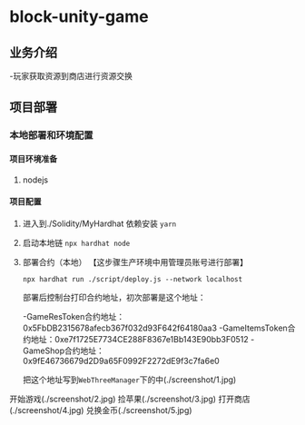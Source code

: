 # block-unity-game

## 业务介绍
-玩家获取资源到商店进行资源交换

## 项目部署

### 本地部署和环境配置

#### 项目环境准备
1. nodejs

#### 项目配置
1. 进入到./Solidity/MyHardhat 依赖安装 `yarn`
2. 启动本地链 `npx hardhat node`
3. 部署合约（本地） 【这步骤生产环境中用管理员账号进行部署】
    
    `npx hardhat run ./script/deploy.js --network localhost`
    
    部署后控制台打印合约地址，初次部署是这个地址：
    
    -GameResToken合约地址：0x5FbDB2315678afecb367f032d93F642f64180aa3
    -GameItemsToken合约地址：0xe7f1725E7734CE288F8367e1Bb143E90bb3F0512
    -GameShop合约地址：0x9fE46736679d2D9a65F0992F2272dE9f3c7fa6e0
    
    把这个地址写到`WebThreeManager`下的中(./screenshot/1.jpg)


开始游戏(./screenshot/2.jpg)
捡苹果(./screenshot/3.jpg)
打开商店(./screenshot/4.jpg)
兑换金币(./screenshot/5.jpg)
